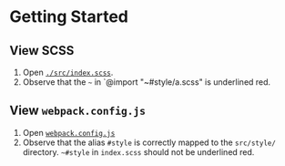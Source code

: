 # Getting Started

## View SCSS

1. Open [`./src/index.scss`](./src/index.scss).
2. Observe that the `~` in `@import "~#style/a.scss" is underlined red.

## View `webpack.config.js`

1. Open [`webpack.config.js`](./webpack.config.js)
2. Observe that the alias `#style` is correctly mapped to the `src/style/` directory.
   `~#style` in `index.scss` should not be underlined red.
